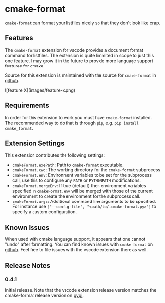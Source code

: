 # cmake-format

`cmake-format` can format your listfiles nicely so that they don't look like
crap.

## Features

The `cmake-format` extension for vscode provides a document format
command for listfiles. The extension is quite limmited in scope to just this
one feature. I may grow it in the future to provide more language support
features for cmake.

Source for this extension is maintained with the source for `cmake-format` in
[github][1].

\!\[feature X\]\(images/feature-x.png\)


## Requirements

In order for this extension to work you must have `cmake-format` installed.
The recommended way to do that is through `pip`, e.g.
`pip install cmake_format`.

## Extension Settings

This extension contributes the following settings:

* `cmakeFormat.exePath`: Path to `cmake-format` executable.
* `cmakeFormat.cwd`: The working directory for the `cmake-format` subprocess
* `cmakeFormat.env`: Environment variables to be set for the subprocess call,
  use this to configure any `PATH` or `PYTHONPATH` modifications.
* `cmakeFormat.mergeEnv`: If true (default) then environment variables specified
  in `cmakeFormat.env` will be merged with those of the current environment
  to create the environment for the subprocess call.
* `cmakeFormat.args`: Additional command line arguments to be specified. For
  instance use `["--config-file", "<path/to/.cmake-format.py>"]` to specify
  a custom configuration.

## Known Issues

When used with cmake language support, it appears that one cannot "undo"
after formatting. You can find known issues with `cmake-format` on [github][3].
Feel free to file issues with the vscode extension there as well.


## Release Notes

### 0.4.1

Initial release. Note that the vscode extension release version matches the
cmake-format release version on [pypi][2].



[1]: https://github.com/cheshirekow/cmake_format
[2]: https://pypi.org/project/cmake_format/
[3]: https://github.com/cheshirekow/cmake_format/issues